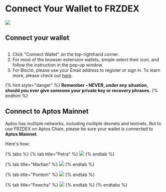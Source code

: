 # Connect Your Wallet to FRZDEX

![](../.gitbook/assets/how-to-connect-wallet-header.png)

## Connect your wallet

<figure><img src="../.gitbook/assets/wallet-connection-aptos.png" alt=""><figcaption></figcaption></figure>

1. Click "Connect Wallet" on the top-righthand corner.
2. For most of the browser extension wallets, simple select their icon, and follow the instruction in the pop-up window.
3. For Blocto, please use your Email address to register or sign in. To learn more, please check out [here](wallet-guide.md).

{% hint style="danger" %}
**Remember - NEVER, under any situation, should you ever give someone your private key or recovery phrases.**
{% endhint %}

## **Connect to Aptos Mainnet**

Aptos has multiple networks, including multiple devnets and testnets. But to use FRZDEX on Aptos Chain, please be sure your wallet is connected to **Aptos Mainnet**.&#x20;

Here's how:

{% tabs %}
{% tab title="Petra" %}
![](../.gitbook/assets/aptos-network-switching-petra.gif)
{% endtab %}

{% tab title="Martian" %}
![](../.gitbook/assets/aptos-network-switching-martian.gif)
{% endtab %}

{% tab title="Pontem" %}
![](../.gitbook/assets/aptos-network-switching-pontem.gif)
{% endtab %}

{% tab title="Fewcha" %}
![](../.gitbook/assets/aptos-network-switching-fewcha.gif)
{% endtab %}
{% endtabs %}
